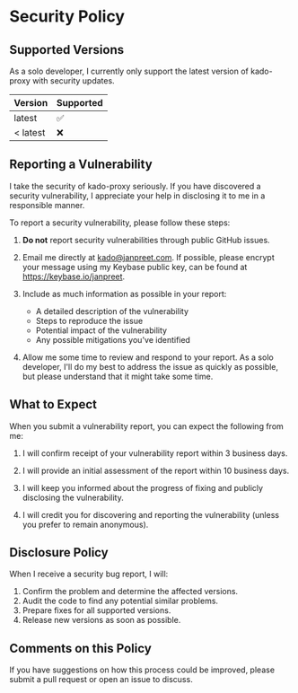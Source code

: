 # Security Policy

## Supported Versions

As a solo developer, I currently only support the latest version of kado-proxy with security updates. 

| Version | Supported          |
| ------- | ------------------ |
| latest  | :white_check_mark: |
| < latest| :x:                |

## Reporting a Vulnerability

I take the security of kado-proxy seriously. If you have discovered a security vulnerability, I appreciate your help in disclosing it to me in a responsible manner.

To report a security vulnerability, please follow these steps:

1. **Do not** report security vulnerabilities through public GitHub issues.

2. Email me directly at kado@janpreet.com. If possible, please encrypt your message using my Keybase public key, can be found at https://keybase.io/janpreet.

3. Include as much information as possible in your report:
   - A detailed description of the vulnerability
   - Steps to reproduce the issue
   - Potential impact of the vulnerability
   - Any possible mitigations you've identified

4. Allow me some time to review and respond to your report. As a solo developer, I'll do my best to address the issue as quickly as possible, but please understand that it might take some time.

## What to Expect

When you submit a vulnerability report, you can expect the following from me:

1. I will confirm receipt of your vulnerability report within 3 business days.

2. I will provide an initial assessment of the report within 10 business days.

3. I will keep you informed about the progress of fixing and publicly disclosing the vulnerability.

4. I will credit you for discovering and reporting the vulnerability (unless you prefer to remain anonymous).

## Disclosure Policy

When I receive a security bug report, I will:

1. Confirm the problem and determine the affected versions.
2. Audit the code to find any potential similar problems.
3. Prepare fixes for all supported versions.
4. Release new versions as soon as possible.

## Comments on this Policy

If you have suggestions on how this process could be improved, please submit a pull request or open an issue to discuss.